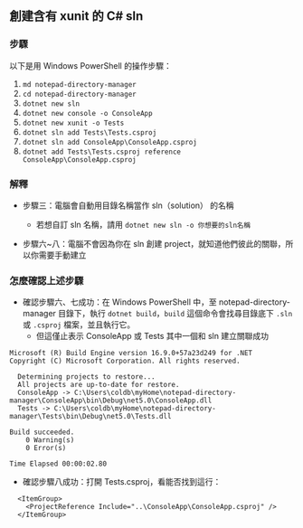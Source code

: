 ## 創建含有 xunit 的 C# sln

### 步驟

以下是用 Windows PowerShell 的操作步驟：

1. `md notepad-directory-manager`
2. `cd notepad-directory-manager`
3. `dotnet new sln`
4. `dotnet new console -o ConsoleApp`
5. `dotnet new xunit -o Tests`
6. `dotnet sln add Tests\Tests.csproj`
7. `dotnet sln add ConsoleApp\ConsoleApp.csproj`
8. `dotnet add Tests\Tests.csproj reference ConsoleApp\ConsoleApp.csproj`

### 解釋

* 步驟三：電腦會自動用目錄名稱當作 sln（solution） 的名稱
  * 若想自訂 sln 名稱，請用 `dotnet new sln -o 你想要的sln名稱`

* 步驟六~八：電腦不會因為你在 sln 創建 project，就知道他們彼此的關聯，所以你需要手動建立

### 怎麼確認上述步驟

* 確認步驟六、七成功：在 Windows PowerShell 中，至 notepad-directory-manager 目錄下，執行 `dotnet build`，`build` 這個命令會找尋目錄底下 `.sln` 或 `.csproj` 檔案，並且執行它。
  * 但這僅止表示 ConsoleApp 或 Tests 其中一個和 sln 建立關聯成功

```
Microsoft (R) Build Engine version 16.9.0+57a23d249 for .NET
Copyright (C) Microsoft Corporation. All rights reserved.

  Determining projects to restore...
  All projects are up-to-date for restore.
  ConsoleApp -> C:\Users\coldb\myHome\notepad-directory-manager\ConsoleApp\bin\Debug\net5.0\ConsoleApp.dll
  Tests -> C:\Users\coldb\myHome\notepad-directory-manager\Tests\bin\Debug\net5.0\Tests.dll

Build succeeded.
    0 Warning(s)
    0 Error(s)

Time Elapsed 00:00:02.80
```

* 確認步驟八成功：打開 Tests.csproj，看能否找到這行：

```
  <ItemGroup>
    <ProjectReference Include="..\ConsoleApp\ConsoleApp.csproj" />
  </ItemGroup>
```